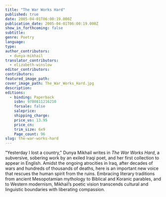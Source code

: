 ```yaml
---
title: "The War Works Hard"
published: true
date: 2005-04-01T06:00:19.000Z
publication_date: 2005-04-01T06:00:19.000Z
show_in_forthcoming: false
subtitle:
genre: Poetry
language:
type:
author_contributors:
  - dunya-mikhail
translator_contributors:
  - elizabeth-winslow
editor_contributors:
contributors:
featured_image_path:
cover_image_path: The_War_Works_Hard.jpg
description:
editions:
  - binding: Paperback
    isbn: 9780811216210
    forsale: false
    saleprice:
    shipping_charge:
    price_us: 13.95
    price_cn:
    trim_size: 6x9
    Page_count: 96
slug: the-war-works-hard
---
```


"Yesterday I lost a country," Dunya Mikhail writes in _The War Works Hard_, a subversive, sobering work by an exiled Iraqi poet, and her first collection to appear in English. Amidst the ongoing atrocities in Iraq, after decades of wars and hundreds of thousands of deaths, here is an important new voice that rescues the human spirit from the ruins. Embracing literary traditions from ancient Mesopotamian mythology to Biblical and Koranic parables, and to Western modernism, Mikhail’s poetic vision transcends cultural and linguistic boundaries with liberating compassion.

